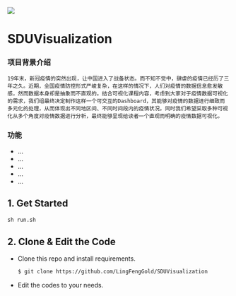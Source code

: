 [![](https://badgen.net/badge/license/MIT/green)](#License)

# SDUVisualization

### 项目背景介绍
    19年末，新冠疫情的突然出现，让中国进入了战备状态。而不知不觉中，肆虐的疫情已经历了三年之久。近期，全国疫情防控形式严峻复杂，在这样的情况下，人们对疫情的数据信息愈发敏感，然而数据本身却是抽象而不直观的。结合可视化课程内容，考虑到大家对于疫情数据可视化的需求，我们组最终决定制作这样一个可交互的Dashboard，其能够对疫情的数据进行细致而多元化的处理，从而体现出不同地区间、不同时间段内的疫情状况。同时我们希望采取多种可视化从多个角度对疫情数据进行分析，最终能够呈现给读者一个直观而明确的疫情数据可视化。

### 功能

- ...
- ...
- ...
- ...
- ...

## 1. Get Started

```python
sh run.sh
```

## 2. Clone & Edit the Code

- Clone this repo and install requirements.
  ```bash
  $ git clone https://github.com/LingFengGold/SDUVisualization
  ```
- Edit the codes to your needs. 
